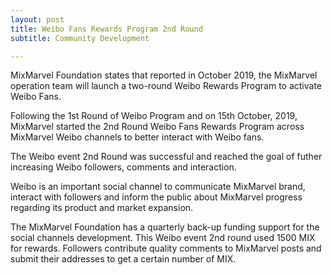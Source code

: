 ```yaml
---
layout: post
title: Weibo Fans Rewards Program 2nd Round 
subtitle: Community Development 

---
```


MixMarvel Foundation states that reported in October 2019, the MixMarvel operation team will launch a two-round Weibo Rewards Program to activate Weibo Fans. 

Following the 1st Round of Weibo Program and on 15th October, 2019, MixMarvel started the 2nd Round Weibo Fans Rewards Program across MixMarvel Weibo channels to better interact with Weibo fans.

The Weibo event 2nd Round was successful and reached the goal of futher increasing Weibo followers, comments and interaction. 

Weibo is an important social channel to communicate MixMarvel brand, interact with followers and inform the public about MixMarvel progress regarding its product and market expansion.  

The MixMarvel Foundation has a quarterly back-up funding support for the social channels development. This Weibo event 2nd round used 1500 MIX for rewards. Followers contribute quality comments to MixMarvel posts and submit their addresses to get a certain number of MIX.

